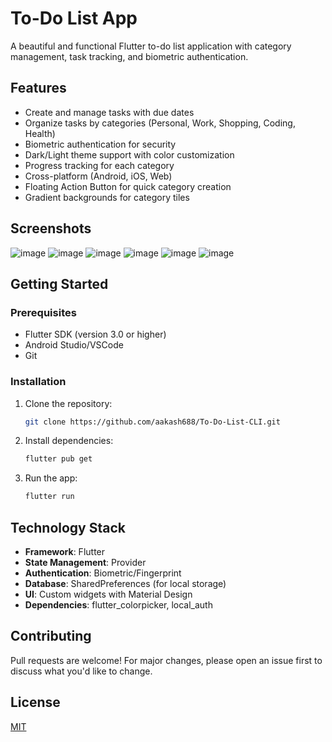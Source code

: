 # To-Do List App

A beautiful and functional Flutter to-do list application with category management, task tracking, and biometric authentication.

## Features 
- Create and manage tasks with due dates
- Organize tasks by categories (Personal, Work, Shopping, Coding, Health)
- Biometric authentication for security
- Dark/Light theme support with color customization
- Progress tracking for each category
- Cross-platform (Android, iOS, Web)
- Floating Action Button for quick category creation
- Gradient backgrounds for category tiles

## Screenshots 
![image](https://github.com/user-attachments/assets/994d6c5b-c27d-419c-b7a1-0ad06cce095c)
![image](https://github.com/user-attachments/assets/c9ef958f-a6c7-4d90-82ef-196b0d4af85c)
![image](https://github.com/user-attachments/assets/b48d8dfb-b3c1-490c-9787-ee0b4274de61)
![image](https://github.com/user-attachments/assets/b12e4398-fec4-4f9d-ba03-782264dd56f1)
![image](https://github.com/user-attachments/assets/230f02fe-b2ee-40e2-a1fe-ace9e2236605)
![image](https://github.com/user-attachments/assets/11e39318-af25-4540-ad0d-e82cfb7e38ef)


## Getting Started 

### Prerequisites
- Flutter SDK (version 3.0 or higher)
- Android Studio/VSCode
- Git

### Installation
1. Clone the repository:
   ```bash
   git clone https://github.com/aakash688/To-Do-List-CLI.git
   ```
2. Install dependencies:
   ```bash
   flutter pub get
   ```
3. Run the app:
   ```bash
   flutter run
   ```

## Technology Stack 
- **Framework**: Flutter
- **State Management**: Provider
- **Authentication**: Biometric/Fingerprint
- **Database**: SharedPreferences (for local storage)
- **UI**: Custom widgets with Material Design
- **Dependencies**: flutter_colorpicker, local_auth

## Contributing 
Pull requests are welcome! For major changes, please open an issue first to discuss what you'd like to change.

## License 
[MIT](https://choosealicense.com/licenses/mit/)
